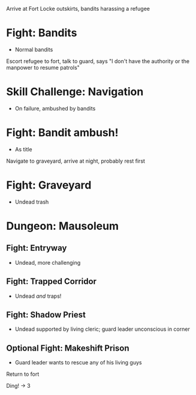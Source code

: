 Arrive at Fort Locke outskirts, bandits harassing a refugee

# Fight: Bandits
- Normal bandits

Escort refugee to fort, talk to guard, says "I don't have the authority or the
manpower to resume patrols"

# Skill Challenge: Navigation
- On failure, ambushed by bandits
# Fight: Bandit ambush!
- As title


Navigate to graveyard, arrive at night, probably rest first


# Fight: Graveyard
- Undead trash

# Dungeon: Mausoleum
## Fight: Entryway
- Undead, more challenging
## Fight: Trapped Corridor
- Undead *and* traps!
## Fight: Shadow Priest
- Undead supported by living cleric; guard leader unconscious in corner
## Optional Fight: Makeshift Prison
- Guard leader wants to rescue any of his living guys

Return to fort

Ding! -> 3